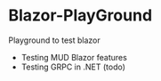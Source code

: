 # Blazor-PlayGround
Playground to test blazor

- Testing MUD Blazor features
- Testing GRPC in .NET (todo)
